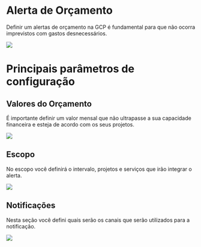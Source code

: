 # Alerta de Orçamento

Definir um alertas de orçamento na GCP é fundamental para que não ocorra imprevistos com gastos desnecessários.

<div>
  <img src="https://user-images.githubusercontent.com/44730545/204086897-41f0f3c9-b252-4ac8-9e39-b0a8d07d9b8e.png" />
</div>

# Principais parâmetros de configuração

## Valores do Orçamento

É importante definir um valor mensal que não ultrapasse a sua capacidade financeira e esteja de acordo com os seus projetos.

<div>
  <img src="https://user-images.githubusercontent.com/44730545/204087411-3bcf6dc7-7578-487c-abe8-74d5df8681c4.png" />
</div>

## Escopo

No escopo você definirá o intervalo, projetos e serviços que irão integrar o alerta.

<div>
  <img src="https://user-images.githubusercontent.com/44730545/204087042-a487ae60-c4e3-43b5-8c1f-f94d3bca1c20.png" />
</div>

## Notificações

Nesta seção você defini quais serão os canais que serão utilizados para a notificação.

<div>
  <img src="https://user-images.githubusercontent.com/44730545/204087050-3724004c-8816-4d3a-ad44-2374666d6db5.png" />
</div>
